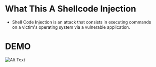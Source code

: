 # What This A Shellcode Injection
* Shell Code Injection is an attack that consists in executing commands on a victim's operating system via a vulnerable application.
# DEMO
![Alt Text](https://github.com/radlock69/Shellcode-Injector/blob/main/DEMO.gif)
